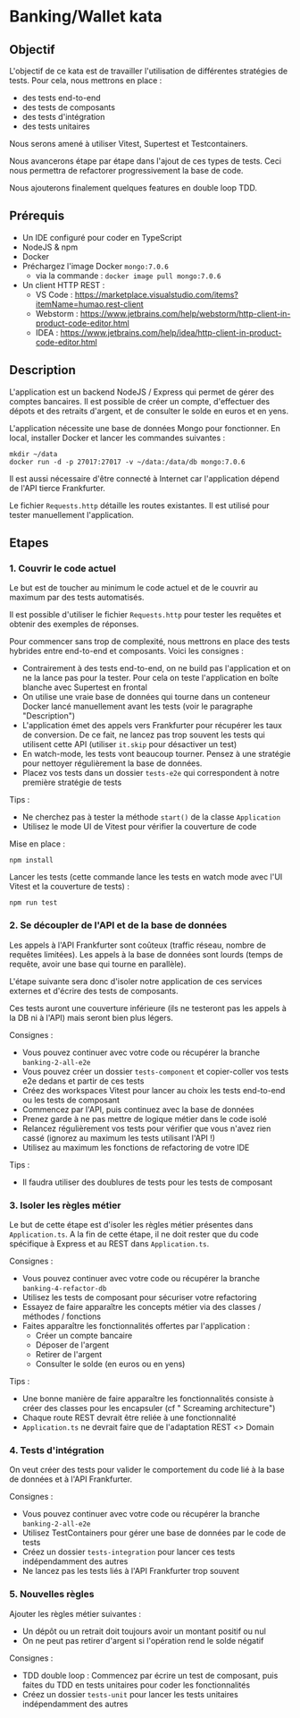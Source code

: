 # Banking/Wallet kata

## Objectif

L'objectif de ce kata est de travailler l'utilisation de différentes stratégies de tests.
Pour cela, nous mettrons en place :

- des tests end-to-end
- des tests de composants
- des tests d'intégration
- des tests unitaires

Nous serons amené à utiliser Vitest, Supertest et Testcontainers.

Nous avancerons étape par étape dans l'ajout de ces types de tests.
Ceci nous permettra de refactorer progressivement la base de code.

Nous ajouterons finalement quelques features en double loop TDD.

## Prérequis

- Un IDE configuré pour coder en TypeScript
- NodeJS & npm
- Docker
- Préchargez l'image Docker `mongo:7.0.6`
    - via la commande : `docker image pull mongo:7.0.6`
- Un client HTTP REST :
    - VS Code : https://marketplace.visualstudio.com/items?itemName=humao.rest-client
    - Webstorm : https://www.jetbrains.com/help/webstorm/http-client-in-product-code-editor.html
    - IDEA : https://www.jetbrains.com/help/idea/http-client-in-product-code-editor.html

## Description

L'application est un backend NodeJS / Express qui permet de gérer des comptes bancaires.
Il est possible de créer un compte, d'effectuer des dépots et des retraits d'argent, et de consulter le solde en euros
et en yens.

L'application nécessite une base de données Mongo pour fonctionner. En local, installer Docker et lancer les commandes
suivantes :

```
mkdir ~/data  
docker run -d -p 27017:27017 -v ~/data:/data/db mongo:7.0.6
```

Il est aussi nécessaire d'être connecté à Internet car l'application dépend de l'API tierce Frankfurter.

Le fichier `Requests.http` détaille les routes existantes. Il est utilisé pour tester manuellement l'application.

## Etapes

### 1. Couvrir le code actuel

Le but est de toucher au minimum le code actuel et de le couvrir au maximum par des tests automatisés.

Il est possible d'utiliser le fichier `Requests.http` pour tester les requêtes et obtenir des exemples de réponses.

Pour commencer sans trop de complexité, nous mettrons en place des tests hybrides entre end-to-end et composants.
Voici les consignes :

- Contrairement à des tests end-to-end, on ne build pas l'application et on ne la lance pas pour la tester. Pour cela on
  teste l'application en boîte blanche avec Supertest en frontal
- On utilise une vraie base de données qui tourne dans un conteneur Docker lancé manuellement avant les tests (voir le
  paragraphe "Description")
- L'application émet des appels vers Frankfurter pour récupérer les taux de conversion. De ce fait, ne lancez pas trop
  souvent les tests qui utilisent cette API (utiliser `it.skip` pour désactiver un test)
- En watch-mode, les tests vont beaucoup tourner. Pensez à une stratégie pour nettoyer régulièrement la base de données.
- Placez vos tests dans un dossier `tests-e2e` qui correspondent à notre première stratégie de tests

Tips :

- Ne cherchez pas à tester la méthode `start()` de la classe `Application`
- Utilisez le mode UI de Vitest pour vérifier la couverture de code

Mise en place :

```
npm install
```

Lancer les tests (cette commande lance les tests en watch mode avec l'UI Vitest et la couverture de tests) :

```
npm run test
```

### 2. Se découpler de l'API et de la base de données

Les appels à l'API Frankfurter sont coûteux (traffic réseau, nombre de requêtes limitées).
Les appels à la base de données sont lourds (temps de requête, avoir une base qui tourne en parallèle).

L'étape suivante sera donc d'isoler notre application de ces services externes et d'écrire des tests de composants.

Ces tests auront une couverture inférieure (ils ne testeront pas les appels à la DB ni à l'API) mais seront bien plus
légers.

Consignes :

- Vous pouvez continuer avec votre code ou récupérer la branche `banking-2-all-e2e`
- Vous pouvez créer un dossier `tests-component` et copier-coller vos tests e2e dedans et partir de ces tests
- Créez des workspaces Vitest pour lancer au choix les tests end-to-end ou les tests de composant
- Commencez par l'API, puis continuez avec la base de données
- Prenez garde à ne pas mettre de logique métier dans le code isolé
- Relancez régulièrement vos tests pour vérifier que vous n'avez rien cassé (ignorez au maximum les tests utilisant
  l'API !)
- Utilisez au maximum les fonctions de refactoring de votre IDE

Tips :

- Il faudra utiliser des doublures de tests pour les tests de composant

### 3. Isoler les règles métier

Le but de cette étape est d'isoler les règles métier présentes dans `Application.ts`.
A la fin de cette étape, il ne doit rester que du code spécifique à Express et au REST dans `Application.ts`.

Consignes :

- Vous pouvez continuer avec votre code ou récupérer la branche `banking-4-refactor-db`
- Utilisez les tests de composant pour sécuriser votre refactoring
- Essayez de faire apparaître les concepts métier via des classes / méthodes / fonctions
- Faites apparaître les fonctionnalités offertes par l'application :
    - Créer un compte bancaire
    - Déposer de l'argent
    - Retirer de l'argent
    - Consulter le solde (en euros ou en yens)

Tips :

- Une bonne manière de faire apparaître les fonctionnalités consiste à créer des classes pour les encapsuler (cf "
  Screaming architecture")
- Chaque route REST devrait être reliée à une fonctionnalité
- `Application.ts` ne devrait faire que de l'adaptation REST <> Domain

### 4. Tests d'intégration

On veut créer des tests pour valider le comportement du code lié à la base de données et à l'API Frankfurter.

Consignes :

- Vous pouvez continuer avec votre code ou récupérer la branche `banking-2-all-e2e`
- Utilisez TestContainers pour gérer une base de données par le code de tests
- Créez un dossier `tests-integration` pour lancer ces tests indépendamment des autres
- Ne lancez pas les tests liés à l'API Frankfurter trop souvent

### 5. Nouvelles règles

Ajouter les règles métier suivantes :

- Un dépôt ou un retrait doit toujours avoir un montant positif ou nul
- On ne peut pas retirer d'argent si l'opération rend le solde négatif

Consignes :

- TDD double loop : Commencez par écrire un test de composant, puis faites du TDD en tests unitaires pour coder les
  fonctionnalités
- Créez un dossier `tests-unit` pour lancer les tests unitaires indépendamment des autres

